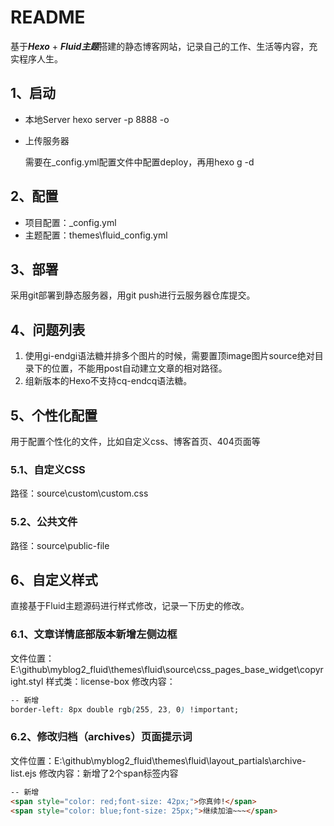 # README

基于***Hexo*** + ***Fluid主题***搭建的静态博客网站，记录自己的工作、生活等内容，充实程序人生。

## 1、启动

- 本地Server
      hexo server -p 8888 -o

- 上传服务器

     需要在_config.yml配置文件中配置deploy，再用hexo g -d

## 2、配置

- 项目配置：_config.yml
- 主题配置：themes\fluid\_config.yml

## 3、部署

采用git部署到静态服务器，用git push进行云服务器仓库提交。

## 4、问题列表

1. 使用gi-endgi语法糖并排多个图片的时候，需要置顶image图片source绝对目录下的位置，不能用post自动建立文章的相对路径。
2. 组新版本的Hexo不支持cq-endcq语法糖。

## 5、个性化配置
用于配置个性化的文件，比如自定义css、博客首页、404页面等

### 5.1、自定义CSS
路径：source\custom\custom.css
### 5.2、公共文件
路径：source\public-file

## 6、自定义样式

直接基于Fluid主题源码进行样式修改，记录一下历史的修改。

### 6.1、文章详情底部版本新增左侧边框
文件位置：E:\github\myblog2_fluid\themes\fluid\source\css\_pages\_base\_widget\copyright.styl
样式类：license-box
修改内容：
```css
-- 新增
border-left: 8px double rgb(255, 23, 0) !important;
```

### 6.2、修改归档（archives）页面提示词
文件位置：E:\github\myblog2_fluid\themes\fluid\layout\_partials\archive-list.ejs
修改内容：新增了2个span标签内容

```HTML
-- 新增
<span style="color: red;font-size: 42px;">你真帅!</span>
<span style="color: blue;font-size: 25px;">继续加油~~~</span>
```